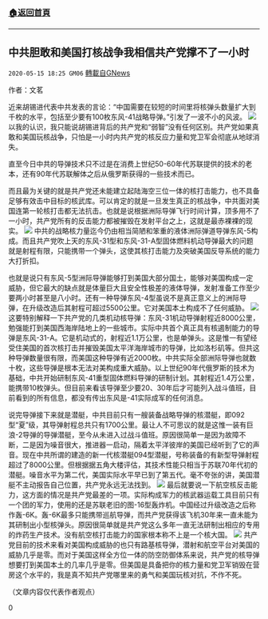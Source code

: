 ###  [:house:返回首頁](https://github.com/ourhimalayas/txt)
---

## 中共胆敢和美国打核战争我相信共产党撑不了一小时
`2020-05-15 18:25 GM06` [轉載自GNews](https://gnews.org/zh-hant/204401/)

作者：文茗

近来胡锡进代表中共发表的言论：“中国需要在较短的时间里将核弹头数量扩大到千枚的水平，包括至少要有100枚东风-41战略导弹。”引发了一波不小的风波。
![](https://s3.amazonaws.com/gnews-media-offload/wp-content/uploads/2020/05/15180827/8-6.png)
以我的认识，我只能说胡锡进背后的共产党和“弱智”没有任何区别。共产党如果真敢和美国玩核战争，只怕是一小时内共产党的核反应力量和党卫军会彻底从地球消失。

直至今日中共的导弹技术只不过是在消费上世纪50-60年代苏联提供的技术的老本，还有90年代苏联解体之后从俄罗斯获得的一些技术而已。

而且最为关键的就是共产党还未能建立起陆海空三位一体的核打击能力，也不具备足够有效击中目标的核武库。可以肯定的就是一旦发生真正的核战争，中共面对美国连第一轮核打击都无法抗击。也就是说根据洲际导弹飞行时间计算，顶多用不了一小时，共产党所有的反击能力都被摧毁在发射平台之上，这就是最赤裸裸的现实。
![](https://s3.amazonaws.com/gnews-media-offload/wp-content/uploads/2020/05/15181151/1-96.png)
中共的战略核力量迄今仍由相当简陋和笨重的液体洲际弹道导弹东风-5构成。而且共产党吹上天的东风-31型和东风-31-A型固体燃料机动导弹最大的问题就是射程有限，只能携带一个弹头，这使其核打击能力及突破美国反导系统的能力大打折扣。

也就是说只有东风-5型洲际导弹能够打到美国大部分国土，能够对美国构成一定威胁，但它最大的缺点就是体量巨大且安全性极差的液体导弹，发射准备工作至少要两小时甚至是八小时。还有一种导弹东风-4型虽说不是真正意义上的洲际导弹，在升级改造后其射程可超过5500公里。它对美国本土构成不了任何威胁。
![](https://s3.amazonaws.com/gnews-media-offload/wp-content/uploads/2020/05/15182005/7-13.png)
这要特别解释一下共产党的几类机动核导弹：东风-31机动导弹射程近8000公里，勉强能打到美国西海岸陆地上的一些城市。实际中共首个真正具有核遏制能力的导弹是东风-31-A。它是机动式的，射程近1.1万公里，也是单弹头。这是惟一有望经受住美国的首次核打击并摧毁美国太平洋海岸城市的导弹，比如洛杉矶等。但共这种导弹数量很有限，而美国这种导弹有近2000枚。中共实际全部洲际导弹也就数十枚，这些导弹是根本无法对美构成重大威胁。以上世纪90年代俄罗斯的技术为基础，中共开始研制东风-41重型固体燃料导弹的研制计划。其射程近1.4万公里，能携带10枚弹头。但目前来看该导弹至少要20、30年后才可能列入战斗值班，目前看到的所有信息，都没有传出东风是-41实际成军的任何消息。

说完导弹接下来就是潜艇，中共目前只有一艘装备战略导弹的核潜艇，即092型“夏”级，其导弹射程总共只有1700公里。最让人不可思议的就是这惟一装有巨浪-2导弹的导弹潜艇，至今从未进入过战斗值班。原因很简单一是因为故障不断，二是因为噪音很大，推进器一启动，隔着太平洋彼岸的美国已经听到了它的声音。现在中共所谓的建造的新一代核潜艇094型潜艇，号称装备的有新型导弹射程超过了8000公里。但根据据五角大楼评估，其技术性能只相当于苏联70年代初的潜艇。噪音水平为第二代，美国实际水平早已到了第五代。毫不夸张的讲，美国潜艇不主动报告自己位置，共产党永远无法找到。
![](https://s3.amazonaws.com/gnews-media-offload/wp-content/uploads/2020/05/15182045/9-2.png)
最后就要说一下航空核反击能力，这方面的情况是共产党最差的一项。实际构成军力的核武器运载工具目前只有一个团的军力，使用的还是苏联老旧的图-16型轰炸机。中国经过升级改造之后称作轰-6K。轰-6K最多只能携带巡航导弹，而共产党获得该飞机30年来一直未能为其研制出小型核弹头。原因很简单就是共产党这么多年一直无法研制出相应的专用的炸药生产技术。没有航空核打击能力的国家根本称不上是一个核大国。
![](https://s3.amazonaws.com/gnews-media-offload/wp-content/uploads/2020/05/15182133/6-13.png)
共产党目前的技术来看对美国构成威胁的也只有路基核导弹，潜射和航空平台对美国的威胁几乎是零。而对于美国这样全方位一体的防空防御体系来说，共产党的核导弹想要打到美国本土的几率几乎是零。但美国是具备把你的核力量和党卫军销毁在营房这个水平的，我是真不知共产党哪里来的勇气和美国玩核对抗，不作不死。

（文章内容仅代表作者观点）

0
